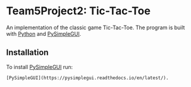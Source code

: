 # Team5Project2: Tic-Tac-Toe

An implementation of the classic game Tic-Tac-Toe. The program is built with [Python](https://www.python.org/) and [PySimpleGUI](https://pysimplegui.readthedocs.io/en/latest/).

## Installation

To install [PySimpleGUI](https://pysimplegui.readthedocs.io/en/latest/) run:

`[PySimpleGUI](https://pysimplegui.readthedocs.io/en/latest/).`
